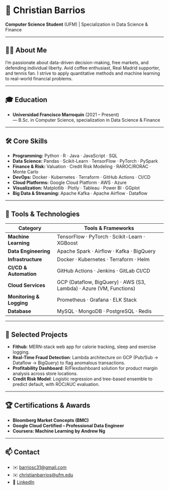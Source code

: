 # 🌟 Christian Barrios

**Computer Science Student** (UFM) | Specialization in Data Science & Finance

---

## 🧑‍🎓 About Me  
I’m passionate about data-driven decision-making, free markets, and defending individual liberty. Avid coffee enthusiast, Real Madrid supporter, and tennis fan. I strive to apply quantitative methods and machine learning to real-world financial problems.

---

## 🎓 Education  
- **Universidad Francisco Marroquín** (2021 – Present)  
  — B.Sc. in Computer Science, specialization in Data Science & Finance  

---

## 🛠 Core Skills  
- **Programming:** Python · R · Java · JavaScript · SQL  
- **Data Science:** Pandas · Scikit-Learn · TensorFlow · PyTorch · PySpark  
- **Finance & Risk:** Valuation · Credit Risk Modeling · RAROC/RORAC · Monte Carlo  
- **DevOps:** Docker · Kubernetes · Terraform · GitHub Actions · CI/CD  
- **Cloud Platforms:** Google Cloud Platform · AWS · Azure  
- **Visualization:** Matplotlib · Plotly · Tableau · Power BI  · GGplot
- **Big Data & Streaming:** Apache Kafka · Apache Airflow · Dataflow

---

## 🧰 Tools & Technologies  
| Category          | Tools & Frameworks                                     |
|-------------------|--------------------------------------------------------|
| **Machine Learning** | TensorFlow · PyTorch · Scikit-Learn · XGBoost          |
| **Data Engineering** | Apache Spark · Airflow · Kafka · BigQuery              |
| **Infrastructure**   | Docker · Kubernetes · Terraform · Helm                 |
| **CI/CD & Automation** | GitHub Actions · Jenkins · GitLab CI/CD               |
| **Cloud Services**    | GCP (Dataflow, BigQuery) · AWS (S3, Lambda) · Azure (VM, Functions) |
| **Monitoring & Logging** | Prometheus · Grafana · ELK Stack                    |
| **Database**         | MySQL · MongoDB · PostgreSQL · Redis                   |

---

## 🚀 Selected Projects  
- **Fithub**: MERN-stack web app for calorie tracking, sleep and exercise logging.  
- **Real-Time Fraud Detection**: Lambda architecture on GCP (Pub/Sub → Dataflow → BigQuery) to flag anomalous transactions.  
- **Profitability Dashboard**: R/Flexdashboard solution for product margin analysis across store locations.  
- **Credit Risk Model**: Logistic regression and tree-based ensemble to predict default, with ROC/AUC evaluation.

---

## 🏆 Certifications & Awards  
- **Bloomberg Market Concepts (BMC)**  
- **Google Cloud Certified – Professional Data Engineer**  
- **Coursera: Machine Learning by Andrew Ng**

---

## 📫 Contact  
- ✉️ barriosc31@gmail.com
- ✉️ christianbarrios@ufm.edu
- 🔗 [LinkedIn](https://www.linkedin.com/in/christian-barrios-/)  
